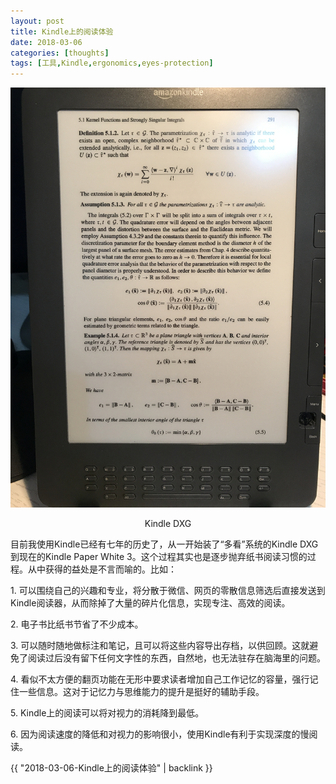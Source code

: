 ```yaml
---
layout: post
title: Kindle上的阅读体验
date: 2018-03-06
categories: [thoughts]
tags: [工具,Kindle,ergonomics,eyes-protection]
---
```


![Kindle DXG](/figures/p48954509.jpg)
<p align="center">Kindle DXG</p>

目前我使用Kindle已经有七年的历史了，从一开始装了“多看”系统的Kindle DXG到现在的Kindle Paper White 3。这个过程其实也是逐步抛弃纸书阅读习惯的过程。从中获得的益处是不言而喻的。比如：

1\. 可以围绕自己的兴趣和专业，将分散于微信、网页的零散信息筛选后直接发送到Kindle阅读器，从而除掉了大量的碎片化信息，实现专注、高效的阅读。

2\. 电子书比纸书节省了不少成本。

3\. 可以随时随地做标注和笔记，且可以将这些内容导出存档，以供回顾。这就避免了阅读过后没有留下任何文字性的东西，自然地，也无法驻存在脑海里的问题。

4\. 看似不太方便的翻页功能在无形中要求读者增加自己工作记忆的容量，强行记住一些信息。这对于记忆力与思维能力的提升是挺好的辅助手段。

5\. Kindle上的阅读可以将对视力的消耗降到最低。

6\. 因为阅读速度的降低和对视力的影响很小，使用Kindle有利于实现深度的慢阅读。

{{ "2018-03-06-Kindle上的阅读体验" | backlink }}
